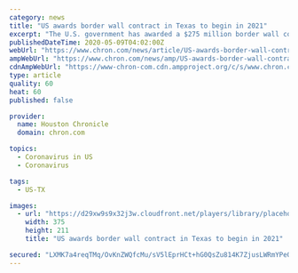 ```yaml
---
category: news
title: "US awards border wall contract in Texas to begin in 2021"
excerpt: "The U.S. government has awarded a $275 million border wall contract for construction that would begin in South Texas in January, at the start of President Donald Trump's second term if he is re-elected."
publishedDateTime: 2020-05-09T04:02:00Z
webUrl: "https://www.chron.com/news/article/US-awards-border-wall-contract-in-Texas-to-begin-15258397.php"
ampWebUrl: "https://www.chron.com/news/amp/US-awards-border-wall-contract-in-Texas-to-begin-15258397.php"
cdnAmpWebUrl: "https://www-chron-com.cdn.ampproject.org/c/s/www.chron.com/news/amp/US-awards-border-wall-contract-in-Texas-to-begin-15258397.php"
type: article
quality: 60
heat: 60
published: false

provider:
  name: Houston Chronicle
  domain: chron.com

topics:
  - Coronavirus in US
  - Coronavirus

tags:
  - US-TX

images:
  - url: "https://d29xw9s9x32j3w.cloudfront.net/players/library/placeholder.png"
    width: 375
    height: 211
    title: "US awards border wall contract in Texas to begin in 2021"

secured: "LXMK7a4reqTMq/OvKnZWQfcMu/sV5lEprHCt+hG0QsZu814K7ZjusLWRmYPeQ5AtU34bbhCPamj41dWrcOPzpAllvyWtLoq85O6K9SY8e1nD+B01WetGsnon4/Blivn2/S+pw2J2gBpbEDt86289jmbtJNivgdJffdK40Kasu/vGq6k56SM9CfF9UK3zEvaSUQI4pSqLlYWa73FtjzLu5pLElR0HsjThgP5MF4ezxbaMrqQG01xB5tZCEOpJ+mV1QmcnO944CYuYLkhfxJJw+Xww16wpYAx5L3fChpAqDgqFk8oENUfX452FQZITrQwn;nBOShq/RyZ+BBzzM5hVWQQ=="
---
```


